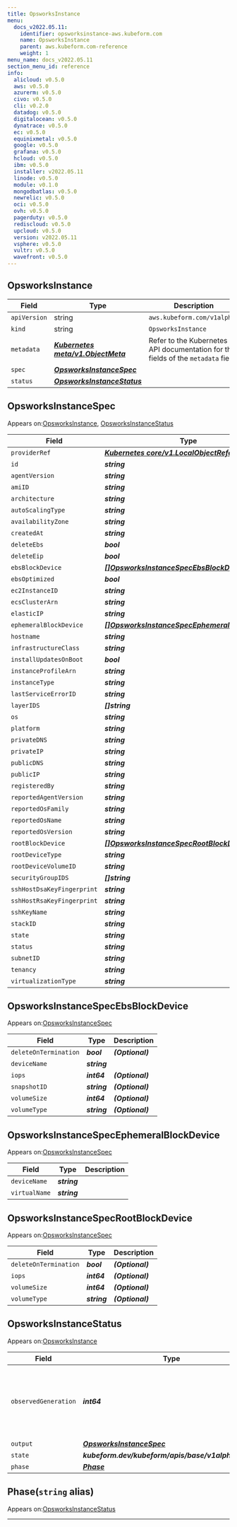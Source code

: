```yaml
---
title: OpsworksInstance
menu:
  docs_v2022.05.11:
    identifier: opsworksinstance-aws.kubeform.com
    name: OpsworksInstance
    parent: aws.kubeform.com-reference
    weight: 1
menu_name: docs_v2022.05.11
section_menu_id: reference
info:
  alicloud: v0.5.0
  aws: v0.5.0
  azurerm: v0.5.0
  civo: v0.5.0
  cli: v0.2.0
  datadog: v0.5.0
  digitalocean: v0.5.0
  dynatrace: v0.5.0
  ec: v0.5.0
  equinixmetal: v0.5.0
  google: v0.5.0
  grafana: v0.5.0
  hcloud: v0.5.0
  ibm: v0.5.0
  installer: v2022.05.11
  linode: v0.5.0
  module: v0.1.0
  mongodbatlas: v0.5.0
  newrelic: v0.5.0
  oci: v0.5.0
  ovh: v0.5.0
  pagerduty: v0.5.0
  rediscloud: v0.5.0
  upcloud: v0.5.0
  version: v2022.05.11
  vsphere: v0.5.0
  vultr: v0.5.0
  wavefront: v0.5.0
---
```


## OpsworksInstance
| Field | Type | Description |
| ------ | ----- | ----------- |
| `apiVersion` | string | `aws.kubeform.com/v1alpha1` |
|    `kind` | string | `OpsworksInstance` |
| `metadata` | ***[Kubernetes meta/v1.ObjectMeta](https://v1-22.docs.kubernetes.io/docs/reference/generated/kubernetes-api/v1.22/#objectmeta-v1-meta)***|Refer to the Kubernetes API documentation for the fields of the `metadata` field.|
| `spec` | ***[OpsworksInstanceSpec](#opsworksinstancespec)***||
| `status` | ***[OpsworksInstanceStatus](#opsworksinstancestatus)***||
## OpsworksInstanceSpec

Appears on:[OpsworksInstance](#opsworksinstance), [OpsworksInstanceStatus](#opsworksinstancestatus)

| Field | Type | Description |
| ------ | ----- | ----------- |
| `providerRef` | ***[Kubernetes core/v1.LocalObjectReference](https://v1-22.docs.kubernetes.io/docs/reference/generated/kubernetes-api/v1.22/#localobjectreference-v1-core)***||
| `id` | ***string***||
| `agentVersion` | ***string***| ***(Optional)*** |
| `amiID` | ***string***| ***(Optional)*** |
| `architecture` | ***string***| ***(Optional)*** |
| `autoScalingType` | ***string***| ***(Optional)*** |
| `availabilityZone` | ***string***| ***(Optional)*** |
| `createdAt` | ***string***| ***(Optional)*** |
| `deleteEbs` | ***bool***| ***(Optional)*** |
| `deleteEip` | ***bool***| ***(Optional)*** |
| `ebsBlockDevice` | ***[[]OpsworksInstanceSpecEbsBlockDevice](#opsworksinstancespecebsblockdevice)***| ***(Optional)*** |
| `ebsOptimized` | ***bool***| ***(Optional)*** |
| `ec2InstanceID` | ***string***| ***(Optional)*** |
| `ecsClusterArn` | ***string***| ***(Optional)*** |
| `elasticIP` | ***string***| ***(Optional)*** |
| `ephemeralBlockDevice` | ***[[]OpsworksInstanceSpecEphemeralBlockDevice](#opsworksinstancespecephemeralblockdevice)***| ***(Optional)*** |
| `hostname` | ***string***| ***(Optional)*** |
| `infrastructureClass` | ***string***| ***(Optional)*** |
| `installUpdatesOnBoot` | ***bool***| ***(Optional)*** |
| `instanceProfileArn` | ***string***| ***(Optional)*** |
| `instanceType` | ***string***| ***(Optional)*** |
| `lastServiceErrorID` | ***string***| ***(Optional)*** |
| `layerIDS` | ***[]string***||
| `os` | ***string***| ***(Optional)*** |
| `platform` | ***string***| ***(Optional)*** |
| `privateDNS` | ***string***| ***(Optional)*** |
| `privateIP` | ***string***| ***(Optional)*** |
| `publicDNS` | ***string***| ***(Optional)*** |
| `publicIP` | ***string***| ***(Optional)*** |
| `registeredBy` | ***string***| ***(Optional)*** |
| `reportedAgentVersion` | ***string***| ***(Optional)*** |
| `reportedOsFamily` | ***string***| ***(Optional)*** |
| `reportedOsName` | ***string***| ***(Optional)*** |
| `reportedOsVersion` | ***string***| ***(Optional)*** |
| `rootBlockDevice` | ***[[]OpsworksInstanceSpecRootBlockDevice](#opsworksinstancespecrootblockdevice)***| ***(Optional)*** |
| `rootDeviceType` | ***string***| ***(Optional)*** |
| `rootDeviceVolumeID` | ***string***| ***(Optional)*** |
| `securityGroupIDS` | ***[]string***| ***(Optional)*** |
| `sshHostDsaKeyFingerprint` | ***string***| ***(Optional)*** |
| `sshHostRsaKeyFingerprint` | ***string***| ***(Optional)*** |
| `sshKeyName` | ***string***| ***(Optional)*** |
| `stackID` | ***string***||
| `state` | ***string***| ***(Optional)*** |
| `status` | ***string***| ***(Optional)*** |
| `subnetID` | ***string***| ***(Optional)*** |
| `tenancy` | ***string***| ***(Optional)*** |
| `virtualizationType` | ***string***| ***(Optional)*** |
## OpsworksInstanceSpecEbsBlockDevice

Appears on:[OpsworksInstanceSpec](#opsworksinstancespec)

| Field | Type | Description |
| ------ | ----- | ----------- |
| `deleteOnTermination` | ***bool***| ***(Optional)*** |
| `deviceName` | ***string***||
| `iops` | ***int64***| ***(Optional)*** |
| `snapshotID` | ***string***| ***(Optional)*** |
| `volumeSize` | ***int64***| ***(Optional)*** |
| `volumeType` | ***string***| ***(Optional)*** |
## OpsworksInstanceSpecEphemeralBlockDevice

Appears on:[OpsworksInstanceSpec](#opsworksinstancespec)

| Field | Type | Description |
| ------ | ----- | ----------- |
| `deviceName` | ***string***||
| `virtualName` | ***string***||
## OpsworksInstanceSpecRootBlockDevice

Appears on:[OpsworksInstanceSpec](#opsworksinstancespec)

| Field | Type | Description |
| ------ | ----- | ----------- |
| `deleteOnTermination` | ***bool***| ***(Optional)*** |
| `iops` | ***int64***| ***(Optional)*** |
| `volumeSize` | ***int64***| ***(Optional)*** |
| `volumeType` | ***string***| ***(Optional)*** |
## OpsworksInstanceStatus

Appears on:[OpsworksInstance](#opsworksinstance)

| Field | Type | Description |
| ------ | ----- | ----------- |
| `observedGeneration` | ***int64***| ***(Optional)*** Resource generation, which is updated on mutation by the API Server.|
| `output` | ***[OpsworksInstanceSpec](#opsworksinstancespec)***| ***(Optional)*** |
| `state` | ***kubeform.dev/kubeform/apis/base/v1alpha1.State***| ***(Optional)*** |
| `phase` | ***[Phase](#phase)***| ***(Optional)*** |
## Phase(`string` alias)

Appears on:[OpsworksInstanceStatus](#opsworksinstancestatus)

---
